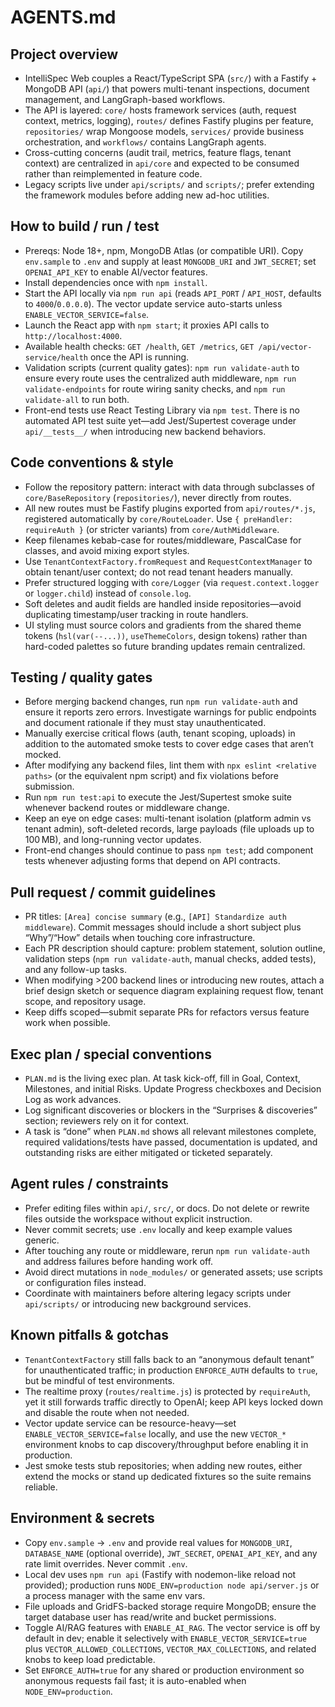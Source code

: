 # AGENTS.md

## Project overview

- IntelliSpec Web couples a React/TypeScript SPA (`src/`) with a Fastify + MongoDB API (`api/`) that powers multi-tenant inspections, document management, and LangGraph-based workflows.
- The API is layered: `core/` hosts framework services (auth, request context, metrics, logging), `routes/` defines Fastify plugins per feature, `repositories/` wrap Mongoose models, `services/` provide business orchestration, and `workflows/` contains LangGraph agents.
- Cross-cutting concerns (audit trail, metrics, feature flags, tenant context) are centralized in `api/core` and expected to be consumed rather than reimplemented in feature code.
- Legacy scripts live under `api/scripts/` and `scripts/`; prefer extending the framework modules before adding new ad-hoc utilities.

## How to build / run / test

- Prereqs: Node 18+, npm, MongoDB Atlas (or compatible URI). Copy `env.sample` to `.env` and supply at least `MONGODB_URI` and `JWT_SECRET`; set `OPENAI_API_KEY` to enable AI/vector features.
- Install dependencies once with `npm install`.
- Start the API locally via `npm run api` (reads `API_PORT` / `API_HOST`, defaults to `4000`/`0.0.0.0`). The vector update service auto-starts unless `ENABLE_VECTOR_SERVICE=false`.
- Launch the React app with `npm start`; it proxies API calls to `http://localhost:4000`.
- Available health checks: `GET /health`, `GET /metrics`, `GET /api/vector-service/health` once the API is running.
- Validation scripts (current quality gates): `npm run validate-auth` to ensure every route uses the centralized auth middleware, `npm run validate-endpoints` for route wiring sanity checks, and `npm run validate-all` to run both.
- Front-end tests use React Testing Library via `npm test`. There is no automated API test suite yet—add Jest/Supertest coverage under `api/__tests__/` when introducing new backend behaviors.

## Code conventions & style

- Follow the repository pattern: interact with data through subclasses of `core/BaseRepository` (`repositories/`), never directly from routes.
- All new routes must be Fastify plugins exported from `api/routes/*.js`, registered automatically by `core/RouteLoader`. Use `{ preHandler: requireAuth }` (or stricter variants) from `core/AuthMiddleware`.
- Keep filenames kebab-case for routes/middleware, PascalCase for classes, and avoid mixing export styles.
- Use `TenantContextFactory.fromRequest` and `RequestContextManager` to obtain tenant/user context; do not read tenant headers manually.
- Prefer structured logging with `core/Logger` (via `request.context.logger` or `logger.child`) instead of `console.log`.
- Soft deletes and audit fields are handled inside repositories—avoid duplicating timestamp/user tracking in route handlers.
- UI styling must source colors and gradients from the shared theme tokens (`hsl(var(--...))`, `useThemeColors`, design tokens) rather than hard-coded palettes so future branding updates remain centralized.

## Testing / quality gates

- Before merging backend changes, run `npm run validate-auth` and ensure it reports zero errors. Investigate warnings for public endpoints and document rationale if they must stay unauthenticated.
- Manually exercise critical flows (auth, tenant scoping, uploads) in addition to the automated smoke tests to cover edge cases that aren’t mocked.
- After modifying any backend files, lint them with `npx eslint <relative paths>` (or the equivalent npm script) and fix violations before submission.
- Run `npm run test:api` to execute the Jest/Supertest smoke suite whenever backend routes or middleware change.
- Keep an eye on edge cases: multi-tenant isolation (platform admin vs tenant admin), soft-deleted records, large payloads (file uploads up to 100 MB), and long-running vector updates.
- Front-end changes should continue to pass `npm test`; add component tests whenever adjusting forms that depend on API contracts.

## Pull request / commit guidelines

- PR titles: `[Area] concise summary` (e.g., `[API] Standardize auth middleware`). Commit messages should include a short subject plus “Why”/“How” details when touching core infrastructure.
- Each PR description should capture: problem statement, solution outline, validation steps (`npm run validate-auth`, manual checks, added tests), and any follow-up tasks.
- When modifying >200 backend lines or introducing new routes, attach a brief design sketch or sequence diagram explaining request flow, tenant scope, and repository usage.
- Keep diffs scoped—submit separate PRs for refactors versus feature work when possible.

## Exec plan / special conventions

- `PLAN.md` is the living exec plan. At task kick-off, fill in Goal, Context, Milestones, and initial Risks. Update Progress checkboxes and Decision Log as work advances.
- Log significant discoveries or blockers in the “Surprises & discoveries” section; reviewers rely on it for context.
- A task is “done” when `PLAN.md` shows all relevant milestones complete, required validations/tests have passed, documentation is updated, and outstanding risks are either mitigated or ticketed separately.

## Agent rules / constraints

- Prefer editing files within `api/`, `src/`, or docs. Do not delete or rewrite files outside the workspace without explicit instruction.
- Never commit secrets; use `.env` locally and keep example values generic.
- After touching any route or middleware, rerun `npm run validate-auth` and address failures before handing work off.
- Avoid direct mutations in `node_modules/` or generated assets; use scripts or configuration files instead.
- Coordinate with maintainers before altering legacy scripts under `api/scripts/` or introducing new background services.

## Known pitfalls & gotchas

- `TenantContextFactory` still falls back to an “anonymous default tenant” for unauthenticated traffic; in production `ENFORCE_AUTH` defaults to `true`, but be mindful of test environments.
- The realtime proxy (`routes/realtime.js`) is protected by `requireAuth`, yet it still forwards traffic directly to OpenAI; keep API keys locked down and disable the route when not needed.
- Vector update service can be resource-heavy—set `ENABLE_VECTOR_SERVICE=false` locally, and use the new `VECTOR_*` environment knobs to cap discovery/throughput before enabling it in production.
- Jest smoke tests stub repositories; when adding new routes, either extend the mocks or stand up dedicated fixtures so the suite remains reliable.

## Environment & secrets

- Copy `env.sample` → `.env` and provide real values for `MONGODB_URI`, `DATABASE_NAME` (optional override), `JWT_SECRET`, `OPENAI_API_KEY`, and any rate limit overrides. Never commit `.env`.
- Local dev uses `npm run api` (Fastify with nodemon-like reload not provided); production runs `NODE_ENV=production node api/server.js` or a process manager with the same env vars.
- File uploads and GridFS-backed storage require MongoDB; ensure the target database user has read/write and bucket permissions.
- Toggle AI/RAG features with `ENABLE_AI_RAG`. The vector service is off by default in dev; enable it selectively with `ENABLE_VECTOR_SERVICE=true` plus `VECTOR_ALLOWED_COLLECTIONS`, `VECTOR_MAX_COLLECTIONS`, and related knobs to keep load predictable.
- Set `ENFORCE_AUTH=true` for any shared or production environment so anonymous requests fail fast; it is auto-enabled when `NODE_ENV=production`.
